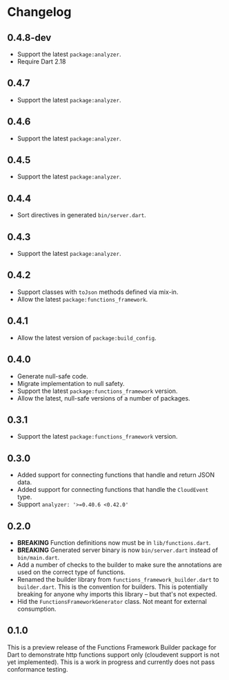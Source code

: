 # Changelog

## 0.4.8-dev

- Support the latest `package:analyzer`.
- Require Dart 2.18

## 0.4.7

- Support the latest `package:analyzer`.

## 0.4.6

- Support the latest `package:analyzer`.

## 0.4.5

- Support the latest `package:analyzer`.

## 0.4.4

- Sort directives in generated `bin/server.dart`.

## 0.4.3

- Support the latest `package:analyzer`.

## 0.4.2

- Support classes with `toJson` methods defined via mix-in.
- Allow the latest `package:functions_framework`.

## 0.4.1

- Allow the latest version of `package:build_config`.

## 0.4.0

- Generate null-safe code.
- Migrate implementation to null safety.
- Support the latest `package:functions_framework` version.
- Allow the latest, null-safe versions of a number of packages.

## 0.3.1

- Support the latest `package:functions_framework` version.

## 0.3.0

- Added support for connecting functions that handle and return JSON data.
- Added support for connecting functions that handle the `CloudEvent` type.
- Support `analyzer: '>=0.40.6 <0.42.0'`

## 0.2.0

- **BREAKING** Function definitions now must be in `lib/functions.dart`.
- **BREAKING** Generated server binary is now `bin/server.dart` instead of
  `bin/main.dart`.
- Add a number of checks to the builder to make sure the annotations are used
  on the correct type of functions.
- Renamed the builder library from `functions_framework_builder.dart` to
  `builder.dart`. This is the convention for builders. This is potentially
  breaking for anyone why imports this library – but that's not expected.
- Hid the `FunctionsFrameworkGenerator` class. Not meant for external
  consumption.

## 0.1.0

This is a preview release of the Functions Framework Builder package for Dart to
demonstrate http functions support only (cloudevent support is not yet
implemented). This is a work in progress and currently does not pass conformance
testing.
